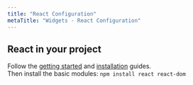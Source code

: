 ```yaml
---
title: "React Configuration"
metaTitle: "Widgets - React Configuration"
---
```


## React in your project

Follow the [getting started](/getting-started) and [installation](/getting-started/0-installation) guides.  
Then install the basic modules: `npm install react react-dom`
